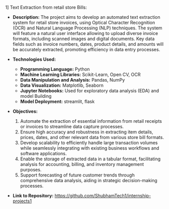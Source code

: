 

1] Text Extraction from retail store Bills:

- **Description:** The project aims to develop an automated text extraction system for retail store invoices, using Optical Character Recognition (OCR) and Natural Language Processing (NLP) techniques. The system will feature a natural user interface allowing to upload diverse invoice formats, including scanned images and digital documents. Key data fields such as invoice numbers, dates, product details, and amounts will be accurately extracted, promoting efficiency in data entry processes.

- **Technologies Used:**
  - **Programming Language:** Python
  - **Machine Learning Libraries:** Scikit-Learn, Open CV, OCR
  - **Data Manipulation and Analysis:** Pandas, NumPy
  - **Data Visualization:** Matplotlib, Seaborn
  - **Jupyter Notebooks:** Used for exploratory data analysis (EDA) and model Building
  - **Model Deployment:** streamlit, flask

- **Objectives:**
  1. Automate the extraction of essential information from retail receipts or invoices to streamline data capture processes.
  2. Ensure high accuracy and robustness in extracting item details, prices, dates, and other relevant data from various store bill formats.
  3. Develop scalability to efficiently handle large transaction volumes while seamlessly integrating with existing business workflows and software applications.
  4. Enable the storage of extracted data in a tabular format, facilitating analysis for accounting, billing, and inventory management purposes.
  5. Support forecasting of future customer trends through comprehensive data analysis, aiding in strategic decision-making processes.


- **Link to Repository:** https://github.com/ShubhamTech1/internship-projects1
